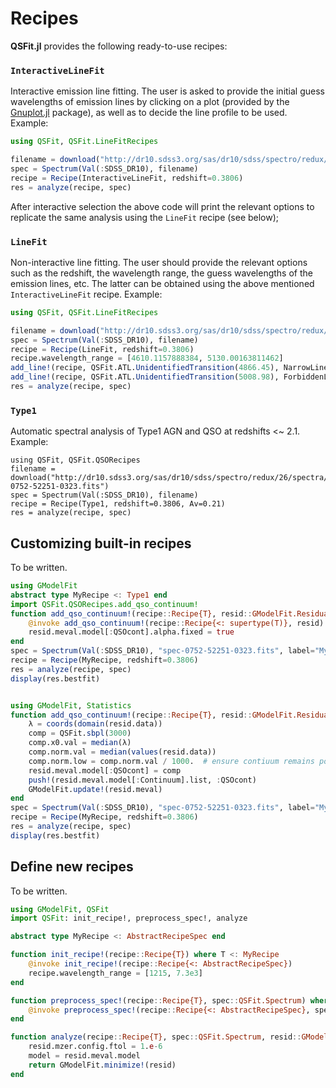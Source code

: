 # Recipes

**QSFit.jl** provides the following ready-to-use recipes:

### `InteractiveLineFit`
Interactive emission line fitting. The user is asked to provide the initial guess wavelengths of emission lines by clicking on a plot (provided by the [Gnuplot.jl](https://gcalderone.github.io/Gnuplot.jl/stable/index.html) package), as well as to decide the line profile to be used. Example:
```julia
using QSFit, QSFit.LineFitRecipes

filename = download("http://dr10.sdss3.org/sas/dr10/sdss/spectro/redux/26/spectra/0752/spec-0752-52251-0323.fits")
spec = Spectrum(Val(:SDSS_DR10), filename)
recipe = Recipe(InteractiveLineFit, redshift=0.3806)
res = analyze(recipe, spec)
```
After interactive selection the above code will print the relevant options to replicate the same analysis using the `LineFit` recipe (see below);
  
### `LineFit`
Non-interactive line fitting.  The user should provide the relevant options such as the redshift, the wavelength range, the guess wavelengths of the emission lines, etc.  The latter can be obtained using the above mentioned `InteractiveLineFit` recipe.  Example:
```julia
using QSFit, QSFit.LineFitRecipes

filename = download("http://dr10.sdss3.org/sas/dr10/sdss/spectro/redux/26/spectra/0752/spec-0752-52251-0323.fits")
spec = Spectrum(Val(:SDSS_DR10), filename)
recipe = Recipe(LineFit, redshift=0.3806)
recipe.wavelength_range = [4610.1157888384, 5130.00163811462]
add_line!(recipe, QSFit.ATL.UnidentifiedTransition(4866.45), NarrowLine,BroadLine)
add_line!(recipe, QSFit.ATL.UnidentifiedTransition(5008.98), ForbiddenLine)
res = analyze(recipe, spec)
```

### `Type1`
Automatic spectral analysis of Type1 AGN and QSO at redshifts <~ 2.1.  Example:
```
using QSFit, QSFit.QSORecipes
filename = download("http://dr10.sdss3.org/sas/dr10/sdss/spectro/redux/26/spectra/0752/spec-0752-52251-0323.fits")
spec = Spectrum(Val(:SDSS_DR10), filename)
recipe = Recipe(Type1, redshift=0.3806, Av=0.21)
res = analyze(recipe, spec)
```


## Customizing built-in recipes
To be written.

```julia
using GModelFit
abstract type MyRecipe <: Type1 end
import QSFit.QSORecipes.add_qso_continuum!
function add_qso_continuum!(recipe::Recipe{T}, resid::GModelFit.Residuals) where T <: MyRecipe
    @invoke add_qso_continuum!(recipe::Recipe{<: supertype(T)}, resid)
    resid.meval.model[:QSOcont].alpha.fixed = true
end
spec = Spectrum(Val(:SDSS_DR10), "spec-0752-52251-0323.fits", label="My SDSS source")
recipe = Recipe(MyRecipe, redshift=0.3806)
res = analyze(recipe, spec)
display(res.bestfit)


using GModelFit, Statistics
function add_qso_continuum!(recipe::Recipe{T}, resid::GModelFit.Residuals) where T <: MyRecipe
    λ = coords(domain(resid.data))
    comp = QSFit.sbpl(3000)
    comp.x0.val = median(λ)
    comp.norm.val = median(values(resid.data))
    comp.norm.low = comp.norm.val / 1000.  # ensure contiuum remains positive (needed to estimate EWs)
    resid.meval.model[:QSOcont] = comp
    push!(resid.meval.model[:Continuum].list, :QSOcont)
    GModelFit.update!(resid.meval)
end
spec = Spectrum(Val(:SDSS_DR10), "spec-0752-52251-0323.fits", label="My SDSS source")
recipe = Recipe(MyRecipe, redshift=0.3806)
res = analyze(recipe, spec)
display(res.bestfit)
```



## Define new recipes
To be written.

```julia
using GModelFit, QSFit
import QSFit: init_recipe!, preprocess_spec!, analyze

abstract type MyRecipe <: AbstractRecipeSpec end

function init_recipe!(recipe::Recipe{T}) where T <: MyRecipe
    @invoke init_recipe!(recipe::Recipe{<: AbstractRecipeSpec})
    recipe.wavelength_range = [1215, 7.3e3]
end

function preprocess_spec!(recipe::Recipe{T}, spec::QSFit.Spectrum) where T <: MyRecipe
    @invoke preprocess_spec!(recipe::Recipe{<: AbstractRecipeSpec}, spec)
end

function analyze(recipe::Recipe{T}, spec::QSFit.Spectrum, resid::GModelFit.Residuals) where T <: MyRecipe
    resid.mzer.config.ftol = 1.e-6
    model = resid.meval.model
    return GModelFit.minimize!(resid)
end
```
